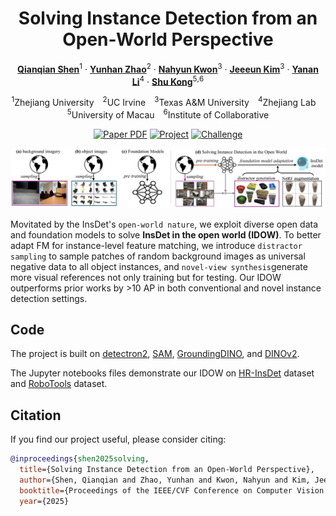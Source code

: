 <div align="center">
<h1>Solving Instance Detection from an Open-World Perspective</h1>

[**Qianqian Shen**](https://shenqq377.github.io/)<sup>1</sup> · [**Yunhan Zhao**](https://yunhan-zhao.github.io/)<sup>2</sup> ·  [**Nahyun Kwon**](https://nahyunkwon.github.io/)<sup>3</sup> · [**Jeeeun Kim**](https://github.com/qubick)<sup>3</sup> · [**Yanan Li**](https://yananlix1.github.io/)<sup>4</sup> · [**Shu Kong**](https://aimerykong.github.io/)<sup>5</sup><sup>,</sup><sup>6</sup></span>
                
<sup>1</sup>Zhejiang University&emsp;<sup>2</sup>UC Irvine&emsp;<sup>3</sup>Texas A&M University&emsp;<sup>4</sup>Zhejiang Lab&emsp;<sup>5</sup>University of Macau&emsp;<sup>6</sup>Institute of Collaborative

<a href="https://arxiv.org/pdf/2503.00359"><img src='https://img.shields.io/badge/arXiv-IDOW-red' alt='Paper PDF'></a>
<a href='https://shenqq377.github.io/IDOW/'><img src='https://img.shields.io/badge/Project-IDOW-green' alt='Project'></a>
<a href="https://eval.ai/web/challenges/challenge-page/2478/overview/"><img src="https://img.shields.io/badge/Challenge-InsDet-yellow" alt="Challenge"></a>
<!-- <a href="https://proceedings.neurips.cc/paper_files/paper/2023/file/832ea0ff01bd512aab28bf416db9489c-Paper-Datasets_and_Benchmarks.pdf"><img src='https://img.shields.io/badge/Paper_Page-InsDet-blue'></a> -->
</div>

![idow](assets/idow.png)

Movitated by the InsDet's `open-world nature`, we exploit diverse open data and foundation models to solve **InsDet in the open world (IDOW)**. To better adapt FM for instance-level feature matching, we introduce `distractor sampling` to sample patches of random background images as universal negative data to all object instances, and `novel-view synthesis`generate more visual references not only training but for testing. Our IDOW outperforms prior works by >10 AP in both conventional and novel instance detection settings.

## Code
The project is built on [detectron2](https://github.com/facebookresearch/detectron2), [SAM](https://github.com/facebookresearch/segment-anything), [GroundingDINO](https://github.com/IDEA-Research/GroundingDINO), and [DINOv2](https://github.com/facebookresearch/dinov2).<br>

The Jupyter notebooks files demonstrate our IDOW on [HR-InsDet](https://github.com/insdet/instance-detection) dataset and [RoboTools](https://github.com/Jaraxxus-Me/VoxDet) dataset.

## Citation
If you find our project useful, please consider citing:
```bibtex
@inproceedings{shen2025solving,
  title={Solving Instance Detection from an Open-World Perspective},
  author={Shen, Qianqian and Zhao, Yunhan and Kwon, Nahyun and Kim, Jeeeun and Li, Yanan and Kong, Shu},
  booktitle={Proceedings of the IEEE/CVF Conference on Computer Vision and Pattern Recognition (CVPR)},
  year={2025}
```
